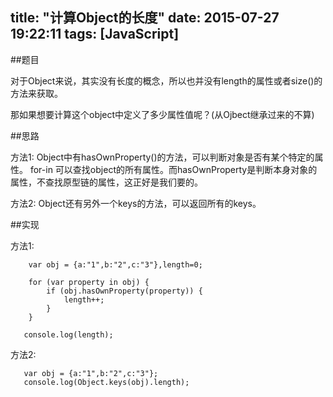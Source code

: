 title: "计算Object的长度"
date: 2015-07-27 19:22:11
tags: [JavaScript]
---

##题目

对于Object来说，其实没有长度的概念，所以也并没有length的属性或者size()的方法来获取。

那如果想要计算这个object中定义了多少属性值呢？(从Ojbect继承过来的不算)


##思路

方法1:  Object中有hasOwnProperty()的方法，可以判断对象是否有某个特定的属性。
for-in 可以查找object的所有属性。而hasOwnProperty是判断本身对象的属性，不查找原型链的属性，这正好是我们要的。

方法2:  Object还有另外一个keys的方法，可以返回所有的keys。

##实现

方法1:
    
        var obj = {a:"1",b:"2",c:"3"},length=0;
        
        for (var property in obj) {
            if (obj.hasOwnProperty(property)) {
                length++;
            }
        }
    
       console.log(length);
       
       
方法2:

       var obj = {a:"1",b:"2",c:"3"};       
       console.log(Object.keys(obj).length);
    



